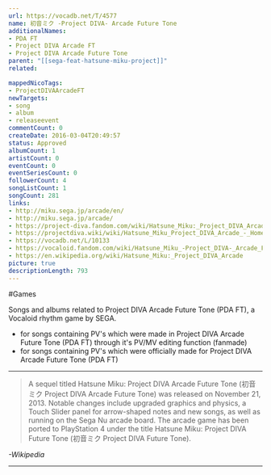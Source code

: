 ```yaml
---
url: https://vocadb.net/T/4577
name: 初音ミク -Project DIVA- Arcade Future Tone
additionalNames: 
- PDA FT
- Project DIVA Arcade FT
- Project DIVA Arcade Future Tone
parent: "[[sega-feat-hatsune-miku-project]]"
related:

mappedNicoTags:
- ProjectDIVAArcadeFT
newTargets:
- song
- album
- releaseevent
commentCount: 0
createDate: 2016-03-04T20:49:57
status: Approved
albumCount: 1
artistCount: 0
eventCount: 0
eventSeriesCount: 0
followerCount: 4
songListCount: 1
songCount: 281
links: 
- http://miku.sega.jp/arcade/en/
- http://miku.sega.jp/arcade/
- https://project-diva.fandom.com/wiki/Hatsune_Miku:_Project_DIVA_Arcade_Future_Tone
- https://projectdiva.wiki/wiki/Hatsune_Miku_Project_DIVA_Arcade_-_Home
- https://vocadb.net/L/10133
- https://vocaloid.fandom.com/wiki/Hatsune_Miku_-Project_DIVA-_Arcade_Future_Tone
- https://en.wikipedia.org/wiki/Hatsune_Miku:_Project_DIVA_Arcade
picture: true
descriptionLength: 793
---
```


#Games

Songs and albums related to Project DIVA Arcade Future Tone (PDA FT), a Vocaloid rhythm game by SEGA.

- for songs containing PV's which were made in Project DIVA Arcade Future Tone (PDA FT) through it's PV/MV editing function (fanmade)
- for songs containing PV's which were officially made for Project DIVA Arcade Future Tone (PDA FT)

___

> A sequel titled Hatsune Miku: Project DIVA Arcade Future Tone (初音ミク Project DIVA Arcade Future Tone) was released on November 21, 2013.
Notable changes include upgraded graphics and physics, a Touch Slider panel for arrow-shaped notes and new songs, as well as running on the Sega Nu arcade board.
The arcade game has been ported to PlayStation 4 under the title Hatsune Miku: Project DIVA Future Tone (初音ミク Project DIVA Future Tone).

*-Wikipedia*

---

